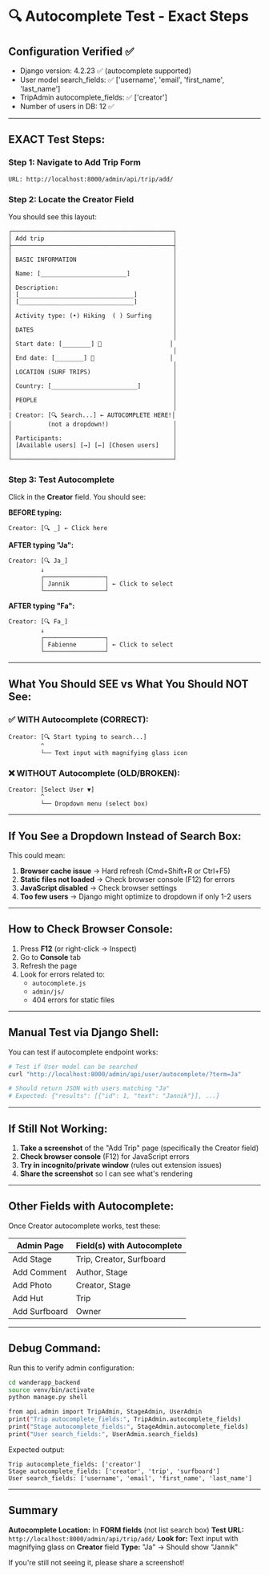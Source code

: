 # 🔍 Autocomplete Test - Exact Steps

## Configuration Verified ✅
- Django version: 4.2.23 ✅ (autocomplete supported)
- User model search_fields: ✅ ['username', 'email', 'first_name', 'last_name']
- TripAdmin autocomplete_fields: ✅ ['creator']
- Number of users in DB: 12 ✅

---

## EXACT Test Steps:

### Step 1: Navigate to Add Trip Form
```
URL: http://localhost:8000/admin/api/trip/add/
```

### Step 2: Locate the Creator Field

You should see this layout:

```
┌─────────────────────────────────────────────┐
│ Add trip                                    │
├─────────────────────────────────────────────┤
│                                             │
│ BASIC INFORMATION                           │
│                                             │
│ Name: [________________________]            │
│                                             │
│ Description:                                │
│ [________________________________]          │
│ [________________________________]          │
│                                             │
│ Activity type: (•) Hiking  ( ) Surfing      │
│                                             │
│ DATES                                       │
│                                             │
│ Start date: [________] 📅                   │
│                                             │
│ End date: [________] 📅                     │
│                                             │
│ LOCATION (SURF TRIPS)                       │
│                                             │
│ Country: [________________________]         │
│                                             │
│ PEOPLE                                      │
│                                             │
│ Creator: [🔍 Search...] ← AUTOCOMPLETE HERE!│
│          (not a dropdown!)                  │
│                                             │
│ Participants:                               │
│ [Available users] [→] [←] [Chosen users]    │
│                                             │
└─────────────────────────────────────────────┘
```

### Step 3: Test Autocomplete

Click in the **Creator** field. You should see:

**BEFORE typing:**
```
Creator: [🔍 _] ← Click here
```

**AFTER typing "Ja":**
```
Creator: [🔍 Ja_]
         ↓
         ┌─────────────────┐
         │ Jannik          │ ← Click to select
         └─────────────────┘
```

**AFTER typing "Fa":**
```
Creator: [🔍 Fa_]
         ↓
         ┌─────────────────┐
         │ Fabienne        │ ← Click to select
         └─────────────────┘
```

---

## What You Should SEE vs What You Should NOT See:

### ✅ WITH Autocomplete (CORRECT):
```
Creator: [🔍 Start typing to search...]
         ^
         └── Text input with magnifying glass icon
```

### ❌ WITHOUT Autocomplete (OLD/BROKEN):
```
Creator: [Select User ▼]
         ^
         └── Dropdown menu (select box)
```

---

## If You See a Dropdown Instead of Search Box:

This could mean:
1. **Browser cache issue** → Hard refresh (Cmd+Shift+R or Ctrl+F5)
2. **Static files not loaded** → Check browser console (F12) for errors
3. **JavaScript disabled** → Check browser settings
4. **Too few users** → Django might optimize to dropdown if only 1-2 users

---

## How to Check Browser Console:

1. Press **F12** (or right-click → Inspect)
2. Go to **Console** tab
3. Refresh the page
4. Look for errors related to:
   - `autocomplete.js`
   - `admin/js/`
   - 404 errors for static files

---

## Manual Test via Django Shell:

You can test if autocomplete endpoint works:

```bash
# Test if User model can be searched
curl "http://localhost:8000/admin/api/user/autocomplete/?term=Ja"

# Should return JSON with users matching "Ja"
# Expected: {"results": [{"id": 1, "text": "Jannik"}], ...}
```

---

## If Still Not Working:

1. **Take a screenshot** of the "Add Trip" page (specifically the Creator field)
2. **Check browser console** (F12) for JavaScript errors
3. **Try in incognito/private window** (rules out extension issues)
4. **Share the screenshot** so I can see what's rendering

---

## Other Fields with Autocomplete:

Once Creator autocomplete works, test these:

| Admin Page | Field(s) with Autocomplete |
|------------|---------------------------|
| Add Stage | Trip, Creator, Surfboard |
| Add Comment | Author, Stage |
| Add Photo | Creator, Stage |
| Add Hut | Trip |
| Add Surfboard | Owner |

---

## Debug Command:

Run this to verify admin configuration:

```bash
cd wanderapp_backend
source venv/bin/activate
python manage.py shell

from api.admin import TripAdmin, StageAdmin, UserAdmin
print("Trip autocomplete_fields:", TripAdmin.autocomplete_fields)
print("Stage autocomplete_fields:", StageAdmin.autocomplete_fields)
print("User search_fields:", UserAdmin.search_fields)
```

Expected output:
```
Trip autocomplete_fields: ['creator']
Stage autocomplete_fields: ['creator', 'trip', 'surfboard']
User search_fields: ['username', 'email', 'first_name', 'last_name']
```

---

## Summary

**Autocomplete Location:** In **FORM fields** (not list search box)
**Test URL:** `http://localhost:8000/admin/api/trip/add/`
**Look for:** Text input with magnifying glass on **Creator** field
**Type:** "Ja" → Should show "Jannik"

If you're still not seeing it, please share a screenshot!
